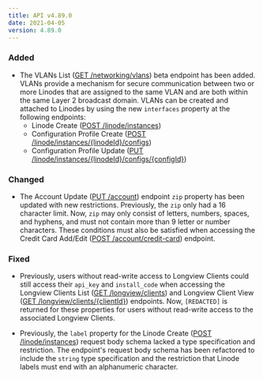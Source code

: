 ```yaml
---
title: API v4.89.0
date: 2021-04-05
version: 4.89.0
---
```


### Added

- The VLANs List ([GET /networking/vlans](https://www.linode.com/docs/api/networking/#vlans-list)) beta endpoint has been added. VLANs provide a mechanism for secure communication between two or more Linodes that are assigned to the same VLAN and are both within the same Layer 2 broadcast domain. VLANs can be created and attached to Linodes by using the new `interfaces` property at the following endpoints:
    - Linode Create ([POST /linode/instances](https://www.linode.com/docs/api/linode-instances/#linode-create))
    - Configuration Profile Create ([POST /linode/instances/{linodeId}/configs](https://www.linode.com/docs/api/linode-instances/#configuration-profile-create))
    - Configuration Profile Update ([PUT /linode/instances/{linodeId}/configs/{configId}](https://www.linode.com/docs/api/linode-instances/#configuration-profile-update))

### Changed

- The Account Update ([PUT /account](https://www.linode.com/docs/api/account/#account-update)) endpoint `zip` property has been updated with new restrictions. Previously, the `zip` only had a 16 character limit. Now, `zip` may only consist of letters, numbers, spaces, and hyphens, and must not contain more than 9 letter or number characters. These conditions must also be satisfied when accessing the Credit Card Add/Edit ([POST /account/credit-card](https://www.linode.com/docs/api/account/#credit-card-addedit)) endpoint.

### Fixed

- Previously, users without read-write access to Longview Clients could still access their `api_key` and `install_code` when accessing the Longview Clients List ([GET /longview/clients](https://www.linode.com/docs/api/longview/#longview-clients-list)) and Longview Client View ([GET /longview/clients/{clientId}](https://www.linode.com/docs/api/longview/#longview-client-view)) endpoints. Now, `[REDACTED]` is returned for these properties for users without read-write access to the associated Longview Clients.

- Previously, the `label` property for the Linode Create ([POST /linode/instances](https://www.linode.com/docs/api/linode-instances/#linode-create)) request body schema lacked a type specification and restriction. The endpoint's request body schema has been refactored to include the `string` type specification and the restriction that Linode labels must end with an alphanumeric character.